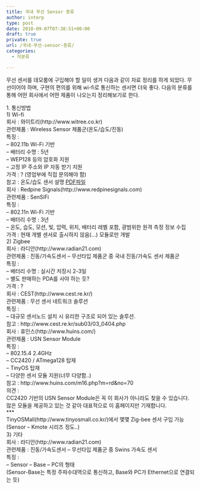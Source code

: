 ```yaml
---
title: 국내 무선 Sensor 종류
author: interp
type: post
date: 2010-09-07T07:38:51+00:00
draft: true
private: true
url: /국내-무선-sensor-종류/
categories:
  - 미분류

---
```

무선 센서를 데모룸에 구입해야 할 일이 생겨 다음과 같이 자료 정리를 하게 되었다. 무선이어야 하며, 구현의 편의를 위해 wi-fi로 통신하는 센서면 더욱 좋다. 다음의 분류를 통해 어떤 회사에서 어떤 제품이 나오는지 정리해보기로 한다.

<div>


<div>
  1. 통신방법


<div>
  1) Wi-fi


<div>


<div>
  회사 : 와이트리(http://www.witree.co.kr)


<div>
  관련제품 : Wireless Sensor 제품군(온도/습도/진동)


<div>
  특징 :&nbsp;


<div>
  &#8211; 802.11b Wi-Fi 기반


<div>
  &#8211; 배터리 수명 : 5년


<div>
  &#8211; WEP128 등의 암호화 지원


<div>
  &#8211; 고정 IP 주소와 IP 자동 받기 지원


<div>
  가격 : ? (영업부에 직접 문의해야 함)


<div>
  참고 : 온도/습도 센서 설명&nbsp;<a href="http://www.witree.co.kr/document/ss/sensor/WiFi%20Room%20Sensor_SpecSheet_Kor.pdf" target="_blank" title="[http://www.witree.co.kr/document/ss/sensor/WiFi%20Room%20Sensor_SpecSheet_Kor.pdf]로 이동합니다.">PDF파일</a>


<div>


<div>
  회사 : Redpine Signals(http://www.redpinesignals.com)


<div>
  관련제품 : SenSiFi


<div>
  특징 :&nbsp;


<div>
  &#8211; 802.11n&nbsp;Wi-Fi&nbsp;기반


<div>
  &#8211; 배터리 수명 : 3년


<div>
  &#8211; 온도, 습도, 모션, 빛, 압력, 위치, 배터리 레벨 포함, 광범위한 원격 측정 정보 수집


<div>
  가격 :&nbsp;현재 개별 센서로 출시하지 않음(&#8230;) 모듈로만 개발


<div>


<div>
  2) Zigbee


<div>


<div>
  <div>
    회사 : 라디안(http://www.radian21.com)
  
  
  <div>
    관련제품 : 진동/가속도센서 &#8211; 무선타입 제품군 중 국내 진동/가속도 센서 제품군
  
  
  <div>
    특징 :&nbsp;
  


<div>
  &#8211; 배터리 수명 : 실시간 저장시 2-3일


<div>
  &#8211; 별도 판매하는 PDA를 사야 하는 듯?


<div>
  가격 : ?


<div>


<div>
  회사 : CEST(http://www.cest.re.kr/)


<div>
  관련제품 : 무선 센서 네트워크 솔루션


<div>
  특징 :&nbsp;


<div>
  &#8211; 대규모 센서노드 설치 시 유리한 구조로 되어 있는 솔루션.


<div>
  참고 :&nbsp;http://www.cest.re.kr/sub03/03_0404.php


<div>


<div>
  회사 : 휴인스(http://www.huins.com/)


<div>
  관련제품 : USN Sensor Module


<div>
  특징 :&nbsp;


<div>
  &#8211; 802.15.4 2.4GHz


<div>
  &#8211; CC2420 / ATmega128 탑재


<div>
  &#8211; TinyOS 탑재


<div>
  &#8211; 다양한 센서 모듈 지원(너무 다양함..)


<div>
  참고 :&nbsp;http://www.huins.com/m16.php?m=rd&no=70


<div>
  의견 :&nbsp;


<div>
  CC2420 기반의 USN Sensor Module은 꼭 이 회사가 아니라도 찾을 수 있습니다.&nbsp;


<div>
  많은 모듈을 제공하고 있는 것 같아 대표적으로 이 홈페이지만 기재합니다.


<div>


<div>
  ***


<div>
  TinyOSMall(http://www.tinyosmall.co.kr/)에서 몇몇 Zig-bee 센서 구입 가능


<div>
  (Sensor &#8211; Kmote 시리즈 정도..)


<div>


<div>
  3) 기타


<div>


<div>
  회사 : 라디안(http://www.radian21.com)


<div>
  관련제품 : 진동/가속도센서 &#8211; 무선타입 제품군 중 Swins 가속도 센서


<div>
  특징 :&nbsp;


<div>
  &#8211; Sensor &#8211; Base &#8211; PC의 형태


<div>
  (Sensor-Base는 특정 주파수대역으로 통신하고, Base와 PC가 Ethernet으로 연결되는 듯)


<div>


<div>
